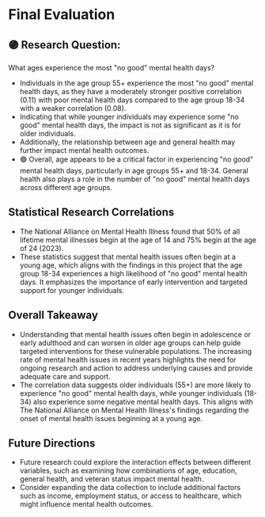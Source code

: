 # Final Evaluation

## 🟣 Research Question:
What ages experience the most "no good" mental health days?
- Individuals in the age group 55+ experience the most "no good" mental health days, as they have a moderately stronger positive correlation (0.11) with poor mental health days compared to the age group 18-34 with a weaker correlation (0.08).
- Indicating that while younger individuals may experience some "no good" mental health days, the impact is not as significant as it is for older individuals.
- Additionally, the relationship between age and general health may further impact mental health outcomes.
- 🟢 Overall, age appears to be a critical factor in experiencing "no good" mental health days, particularly in age groups 55+ and 18-34. General health also plays a role in the number of "no good" mental health days across different age groups.

## Statistical Research Correlations
- The National Alliance on Mental Health Illness found that 50% of all lifetime mental illnesses begin at the age of 14 and 75% begin at the age of 24 (2023).
- These statistics suggest that mental health issues often begin at a young age, which aligns with the findings in this project that the age group 18-34 experiences a high likelihood of "no good" mental health days. It emphasizes the importance of early intervention and targeted support for younger individuals.

## Overall Takeaway
- Understanding that mental health issues often begin in adolescence or early adulthood and can worsen in older age groups can help guide targeted interventions for these vulnerable populations. The increasing rate of mental health issues in recent years highlights the need for ongoing research and action to address underlying causes and provide adequate care and support.
- The correlation data suggests older individuals (55+) are more likely to experience "no good" mental health days, while younger individuals (18-34) also experience some negative mental health days. This aligns with The National Alliance on Mental Health Illness's findings regarding the onset of mental health issues beginning at a young age.

## Future Directions
- Future research could explore the interaction effects between different variables, such as examining how combinations of age, education, general health, and veteran status impact mental health.
- Consider expanding the data collection to include additional factors such as income, employment status, or access to healthcare, which might influence mental health outcomes.

